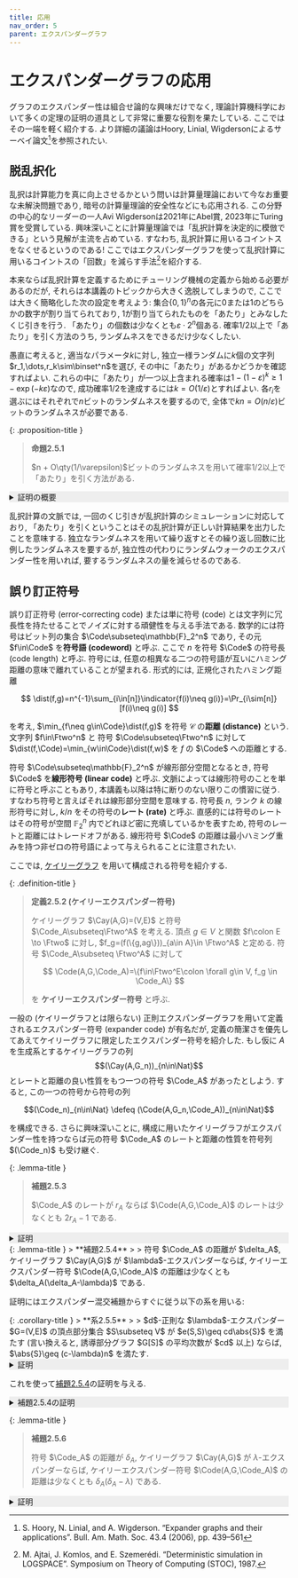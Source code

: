 ```yaml
---
title: 応用
nav_order: 5
parent: エクスパンダーグラフ
---
```

# エクスパンダーグラフの応用

グラフのエクスパンダー性は組合せ論的な興味だけでなく, 理論計算機科学において多くの定理の証明の道具として非常に重要な役割を果たしている. ここではその一端を軽く紹介する. より詳細の議論はHoory, Linial, Wigdersonによるサーベイ論文[^HLW06]を参照されたい.

[^HLW06]: S. Hoory, N. Linial, and A. Wigderson. “Expander graphs and their applications”. Bull. Am. Math. Soc. 43.4 (2006), pp. 439–561

## 脱乱択化

乱択は計算能力を真に向上させるかという問いは計算量理論において今なお重要な未解決問題であり, 暗号の計算量理論的安全性などにも応用される. この分野の中心的なリーダーの一人Avi Wigdersonは2021年にAbel賞, 2023年にTuring賞を受賞している. 興味深いことに計算量理論では「乱択計算を決定的に模倣できる」という見解が主流を占めている. すなわち, 乱択計算に用いるコイントスをなくせるというのである! ここではエクスパンダーグラフを使って乱択計算に用いるコイントスの「回数」を減らす手法[^AKS87]を紹介する.

[^AKS87]: M. Ajtai, J. Komlos, and E. Szemerédi. “Deterministic simulation in LOGSPACE”. Symposium on Theory of Computing (STOC), 1987.

本来ならば乱択計算を定義するためにチューリング機械の定義から始める必要があるのだが, それらは本講義のトピックから大きく逸脱してしまうので, ここでは大きく簡略化した次の設定を考えよう: 集合$\{0,1\}^n$の各元に$0$または$1$のどちらかの数字が割り当てられており, $1$が割り当てられたものを「あたり」とみなしたくじ引きを行う. 「あたり」の個数は少なくとも$\varepsilon\cdot 2^n$個ある. 確率$1/2$以上で「あたり」を引く方法のうち, ランダムネスをできるだけ少なくしたい.

愚直に考えると, 適当なパラメータ$k$に対し, 独立一様ランダムに$k$個の文字列$r_1,\dots,r_k\sim\binset^n$を選び, その中に「あたり」があるかどうかを確認すればよい. これらの中に「あたり」が一つ以上含まれる確率は$1-(1-\varepsilon)^k \ge 1-\exp(-k\varepsilon)$なので, 成功確率$1/2$を達成するには$k=O(1/\varepsilon)$とすればよい. 各$r_i$を選ぶにはそれぞれで$n$ビットのランダムネスを要するので, 全体で$kn = O(n/\varepsilon)$ビットのランダムネスが必要である.

{: .proposition-title }
> **命題2.5.1**
>
> $n + O\qty(1/\varepsilon)$ビットのランダムネスを用いて確率$1/2$以上で「あたり」を引く方法がある.

<details markdown="1" style="background-color: #eee;">
<summary style="display: list-item">証明の概要</summary>

頂点数$2^n$の$8$-正則$0.9$-エクスパンダーグラフ$G=(V,E)$を[定理2.2.2]({{site.baseurl}}/docs/chap2/explicit_construction#thm:Margulis_construction)を用いて決定的に構成し, 適当な全単射を用いて$V$を$\binset^n$と同一視する (ここで用いる全単射は何でもよい). あとで定まる適切なパラメータ$\ell\in\Nat$に対し, 初期頂点を一様ランダムにした$G$上の$\ell$ステップの単純ランダムウォーク $$(X_t)_{t=0,\dots,\ell}$$ を考え, 訪問した頂点$X_0,\dots,X_\ell$の中に「あたり」があるかどうかを調べる. 初期頂点の選択で$n$ビットのランダムネスを用いるが, グラフ$G$は$8$-正則グラフなのでランダムウォークの各遷移では$\log_2 8=3$ビットのランダムネスを使用する. 従って, この方法で用いるランダムネスは全体で$n + 3\ell$ビットである.

「あたり」以外の頂点からなる集合を$B$とすると, $\frac{\abs{B}}{2^n} = 1-\varepsilon$なので, $\mu = 1-\varepsilon, \lambda=0.9$として[命題2.4.4]({{site.baseurl}}/docs/chap2/property#prop:expander_walk_hitting)を適用すると, $\ell=10/\varepsilon$に対して少なくとも確率$1-(1-0.1\varepsilon)^\ell \ge 1-\e^{-1} \ge 1/2$でランダムウォークは「あたり」の頂点を一回以上は訪問する. すなわち確率$1/2$以上でこの方法は「あたり」を引く.

</details>

乱択計算の文脈では, 一回のくじ引きが乱択計算のシミュレーションに対応しており, 「あたり」を引くということはその乱択計算が正しい計算結果を出力したことを意味する. 独立なランダムネスを用いて繰り返すとその繰り返し回数に比例したランダムネスを要するが, 独立性の代わりにランダムウォークのエクスパンダー性を用いれば, 要するランダムネスの量を減らせるのである.

## 誤り訂正符号

誤り訂正符号 (error-correcting code) または単に符号 (code) とは文字列に冗長性を持たせることでノイズに対する頑健性を与える手法である. 数学的には符号はビット列の集合 $\Code\subseteq\mathbb{F}_2^n$ であり, その元 $f\in\Code$ を**符号語 (codeword)** と呼ぶ.
ここで $n$ を符号 $\Code$ の符号長 (code length) と呼ぶ.
符号には, 任意の相異なる二つの符号語が互いにハミング距離の意味で離れていることが望まれる. 形式的には, 正規化されたハミング距離 

$$
\dist(f,g)=n^{-1}\sum_{i\in[n]}\indicator{f(i)\neq g(i)}=\Pr_{i\sim[n]}[f(i)\neq g(i)]
$$

を考え, $\min_{f\neq g\in\Code}\dist(f,g)$ を符号 $\mathcal{C}$ の**距離 (distance)** という. 文字列 $f\in\Ftwo^n$ と
符号 $\Code\subseteq\Ftwo^n$ に対して $\dist(f,\Code)=\min_{w\in\Code}\dist(f,w)$ を $f$ の $\Code$ への距離とする.

符号 $\Code\subseteq\mathbb{F}_2^n$ が線形部分空間となるとき, 符号 $\Code$ を**線形符号 (linear code)** と呼ぶ. 文脈によっては線形符号のことを単に符号と呼ぶこともあり, 本講義も以降は特に断りのない限りこの慣習に従う. すなわち符号と言えばそれは線形部分空間を意味する. 符号長 $n$, ランク $k$ の線形符号に対し, $k/n$ をその符号の**レート (rate)** と呼ぶ. 直感的には符号のレートはその符号が空間 $\mathbb{F}_2^n$ 内でどれほど密に充填しているかを表すため, 符号のレートと距離にはトレードオフがある. 線形符号 $\Code$ の距離は最小ハミング重みを持つ非ゼロの符号語によって与えられることに注意されたい.

ここでは, [ケイリーグラフ]({{site.baseurl}}/docs/chap2/explicit_construction#def:Cayley_graph) を用いて構成される符号を紹介する.

{: .definition-title }
> **定義2.5.2 (ケイリーエクスパンダー符号)**
>
> ケイリーグラフ $\Cay(A,G)=(V,E)$ と符号 $\Code_A\subseteq\Ftwo^A$ を考える. 頂点 $g\in V$ と関数 $f\colon E \to \Ftwo$ に対し, $f_g=(f(\{g,ag\}))_{a\in A}\in \Ftwo^A$ と定める. 符号 $\Code_A\subseteq \Ftwo^A$ に対して
> 
> $$
> \Code(A,G,\Code_A)=\{f\in\Ftwo^E\colon \forall g\in V, f_g \in \Code_A\}
> $$
> 
> を **ケイリーエクスパンダー符号** と呼ぶ.

一般の (ケイリーグラフとは限らない) 正則エクスパンダーグラフを用いて定義されるエクスパンダー符号 (expander code) が有名だが, 定義の簡潔さを優先してあえてケイリーグラフに限定したエクスパンダー符号を紹介した. もし仮に $A$ を生成系とするケイリーグラフの列 $$(\Cay(A,G_n))_{n\in\Nat}$$ とレートと距離の良い性質をもつ一つの符号 $\Code_A$ があったとしよう. すると, この一つの符号から符号の列

$$(\Code_n)_{n\in\Nat} \defeq (\Code(A,G_n,\Code_A))_{n\in\Nat}$$

を構成できる.
さらに興味深いことに, 構成に用いたケイリーグラフがエクスパンダー性を持つならば元の符号 $\Code_A$ のレートと距離の性質を符号列 $(\Code_n)$ も受け継ぐ.

{: .lemma-title }
> **補題2.5.3**
>
> $\Code_A$ のレートが $r_A$ ならば $\Code(A,G,\Code_A)$ のレートは少なくとも $2r_A-1$ である.

<details markdown="1" style="background-color: #eee;">
<summary style="display: list-item">証明</summary>
符号 $\Code_A\subseteq\Ftwo^A$ のレートが $r_A$ なので, その任意の符号語 $f_0\in \Code_A$ は $|A|(1-r_A)$ 個の線形制約を満たす. ケイリーエクスパンダー符号 $\Code(A,G,\Code_A)$ の符号語 $f$ は, 全ての頂点 $g\in G$ に対して $f_g$ が $\abs{A}(1-r_A)$ 個の線形制約を満たしているので, $f$ は高々 $|G||A|(1-r_A)$ 個の線形制約を満たしている. つまり $f$ の自由度は少なくとも $|E|-|G||A|(1-r_A)=|E|(1-2(1-r_A))$ なので, $\Code(A,G,\Code_A)$ のレートは少なくとも $1-2(1-r_A)=2r_A-1$ となる.
</details>

<div id="lem:expander_code_distance" markdown="1">
{: .lemma-title }
> **補題2.5.4**
>
> 符号 $\Code_A$ の距離が $\delta_A$, ケイリーグラフ $\Cay(A,G)$ が $\lambda$-エクスパンダーならば, ケイリーエクスパンダー符号 $\Code(A,G,\Code_A)$ の距離は少なくとも $\delta_A(\delta_A-\lambda)$ である.
</div>

証明にはエクスパンダー混交補題からすぐに従う以下の系を用いる:

<div id="cor:EML" markdown="1">
{: .corollary-title }
> **系2.5.5**
>
> $d$-正則な $\lambda$-エクスパンダー $G=(V,E)$ の頂点部分集合 $S\subseteq V$ が $e(S,S)\geq cd\abs{S}$ を満たす (言い換えると, 誘導部分グラフ $G[S]$ の平均次数が $cd$ 以上) ならば, $\abs{S}\geq (c-\lambda)n$ を満たす.
</div>

<details markdown="1" style="background-color: #eee;">
<summary style="display: list-item">証明</summary>
$S=T$として[補題2.4.2]({{site.baseurl}}/docs/chap2/property#lem:expander_mixing_lemma)を適用すると

$$
\begin{align*}
    cd\abs{S} \leq e(S,S) \leq \frac{d}{\abs{V}}\abs{S}^2+\lambda d \abs{S}.
\end{align*}
$$

これを解くと$\abs{S}\geq (c-\lambda)n$を得る.
</details>

これを使って[補題2.5.4](#lem:expander_code_distance)の証明を与える.
<details markdown="1" style="background-color: #eee;">
<summary style="display: list-item">補題2.5.4の証明</summary>
任意の非ゼロの符号語 $f\in\Code(A,G,\Code_A)$ が少なくとも $\delta_A(\delta_A-\lambda)\abs{E}$ 個の $1$ を持つことを言えばよい. 符号語 $f\neq 0$ に対し, $F=\set{e\in E\colon f(e)=1}$ とし, $S=\bigcup_{e\in F}e$ を $F$ の辺と接続している頂点の全体とする (辺 $e$ を要素数 $2$ の頂点部分集合として見ている). $\abs{F}\geq\delta_A(\delta_A-\lambda)\abs{E}$ を示せばよい.

$\Code_A$ の距離の条件より, 各 $g\in S$ に対して $f_g\in\Ftwo^A$ は少なくとも $\delta_A\abs{A}$ 本の辺が接続している. すなわち, $\Cay(A,G)$ の部分グラフ $(S,F)$ の最小次数は $\delta_A\abs{A}$ を満たすので $\abs{F}\geq \frac{\delta_A \abs{A}}{2}\abs{S}$. 誘導部分グラフ $G[S]$ は $(S,F)$ を部分グラフとして含むので $e(S,S)\geq 2\abs{F}$. さらに, $(S,F)$ に対する握手補題より

$$
\begin{align*}
    e(S,S)\geq 2\abs{F}\geq \delta_A\abs{A}\abs{S}.
\end{align*}
$$

[系2.5.5](#cor:EML)
より $\abs{S}\geq (\delta_A-\lambda)\abs{G}$ なので, $\abs{F}\geq \frac{\delta_A\abs{A}}{2}\abs{S}\geq \delta_A(\delta_A-\lambda)\frac{\abs{G}\abs{A}}{2}=\delta_A(\delta_A-\lambda)\abs{E}$ を得る.
</details>

{: .lemma-title }
> **補題2.5.6**
>
> 符号 $\Code_A$ の距離が $\delta_A$, ケイリーグラフ $\Cay(A,G)$ が $\lambda$-エクスパンダーならば, ケイリーエクスパンダー符号 $\Code(A,G,\Code_A)$ の距離は少なくとも $\delta_A(\delta_A-\lambda)$ である.

<details markdown="1" style="background-color: #eee;">
<summary style="display: list-item">証明</summary>
任意の非ゼロの符号語 $f\in\Code(A,G,\Code_A)$ が少なくとも $\delta_A(\delta_A-\lambda)\abs{E}$ 個の $1$ を持つことを言えばよい.
符号語 $f\neq 0$ に対し, $F=\set{e\in E\colon f(e)=1}$ とし, $S=\bigcup_{e\in F}e$ を $F$ の辺と接続している頂点の全体とする (辺 $e$ を要素数 $2$ の頂点部分集合として見ている).
$\abs{F}\geq\delta_A(\delta_A-\lambda)\abs{E}$ を示せばよい.

$\Code_A$ の距離の条件より,
各 $g\in S$ に対して $f_g\in\Ftwo^A$ は少なくとも $\delta_A\abs{A}$ 本の辺が接続している.
すなわち, $\Cay(A,G)$ の部分グラフ $(S,F)$ の最小次数は $\delta_A\abs{A}$ を満たすので $\abs{F}\geq \frac{\delta_A \abs{A}}{2}\abs{S}$.
誘導部分グラフ $G[S]$ は $(S,F)$ を部分グラフとして含むので $e(S,S)\geq 2\abs{F}$.
さらに, $(S,F)$ に対する握手補題より

$$
\begin{align*}
    e(S,S)\geq 2\abs{F}\geq \delta_A\abs{A}\abs{S}.
\end{align*}
$$

[系2.5.5](#cor:EML)より $\abs{S}\geq (\delta_A-\lambda)\abs{G}$ なので,
$\abs{F}\geq \frac{\delta_A\abs{A}}{2}\abs{S}\geq \delta_A(\delta_A-\lambda)\frac{\abs{G}\abs{A}}{2}=\delta_A(\delta_A-\lambda)\abs{E}$ を得る.
</details>
